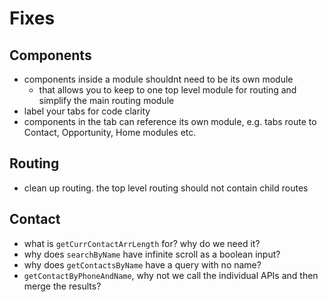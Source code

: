 # Fixes

## Components

- components inside a module shouldnt need to be its own module
  - that allows you to keep to one top level module for routing and simplify the main routing module
- label your tabs for code clarity
- components in the tab can reference its own module, e.g. tabs route to Contact, Opportunity, Home modules etc.

## Routing

- clean up routing. the top level routing should not contain child routes

## Contact

- what is `getCurrContactArrLength` for? why do we need it?
- why does `searchByName` have infinite scroll as a boolean input?
- why does `getContactsByName` have a query with no name?
- `getContactByPhoneAndName`, why not we call the individual APIs and then merge the results?

